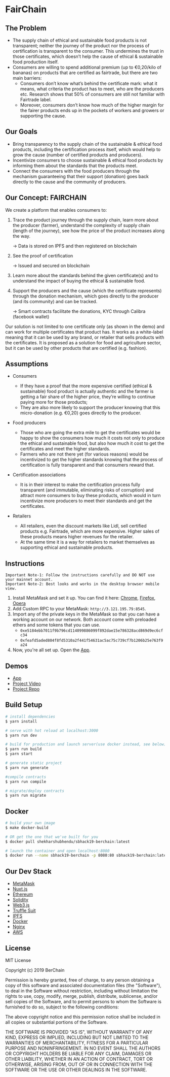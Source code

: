 # FairChain

## The Problem

- The supply chain of ethical and sustainable food products is not transparent; neither the journey of the product nor the process of certification is transparent to the consumer. This undermines the trust in those certificates, which doesn’t help the cause of ethical & sustainable food production itself.
- Consumers are willing to spend additional premium (up to €0,20/kilo of bananas) on products that are certified as fairtrade, but there are two main barriers:
  - Consumers don’t know what’s behind the certificate mark: what it means, what criteria the product has to meet, who are the producers etc. Research shows that 50% of consumers are still not familiar with Fairtrade label.
  - Moreover, consumers don’t know how much of the higher margin for the fairer products ends up in the pockets of workers and growers or supporting the cause.

## Our Goals

- Bring transparency to the supply chain of the sustainable & ethical food products, including the certification process itself, which would help to grow the cause (number of certified products and producers).
- Incentivize consumers to choose sustainable & ethical food products by informing them about the standards that the products meet.  
- Connect the consumers with the food producers through the mechanism guaranteeing that their support (donation) goes back directly to the cause and the community of producers.

## Our Concept: FAIRCHAIN

We create a platform that enables consumers to:

  1. Trace the product journey through the supply chain, learn more about the producer (farmer), understand the complexity of supply chain (length of the journey), see how the price of the product increases along the way.
  
     → Data is stored on IPFS and then registered on blockchain

  2. See the proof of certification

     → Issued and secured on blockchain

  3. Learn more about the standards behind the given certificate(s) and to understand the impact of buying the ethical & sustainable food.

  4. Support the producers and the cause (which the certificate represents) through the donation mechanism, which goes directly to the producer (and its community) and can be tracked.

     → Smart contracts facilitate the donations, KYC through Calibra (facebook wallet)

Our solution is not limited to one certificate only (as shown in the demo) and can work for multiple certificates that product has. It works as a white-label meaning that it can be used by any brand, or retailer that sells products with the certificates. It is proposed as a solution for food and agriculture sector, but it can be used by other products that are certified (e.g. fashion).

## Assumptions

- Consumers

  - If they have a proof that the more expensive certified (ethical & sustainable) food product is actually authentic and the farmer is getting a fair share of the higher price, they’re willing to continue paying more for those products;
  - They are also more likely to support the producer knowing that this micro-donation (e.g. €0,20) goes directly to the producer.

- Food producers

  - Those who are going the extra mile to get the certificates would be happy to show the consumers how much it costs not only to produce the ethical and sustainable food, but also how much it cost to get the certificates and meet the higher standards.
  - Farmers who are not there yet (for various reasons) would be incentivized to get the higher standards knowing that the process of certification is fully transparent and that consumers reward that.

- Certification associations

  - It is in their interest to make the certification process fully transparent (and immutable, eliminating risks of corruption) and attract more consumers to buy these products, which would in turn incentivize more producers to meet their standards and get the certificates.

- Retailers

  - All retailers, even the discount markets like Lidl, sell certified products e.g. Fairtrade, which are more expensive. Higher sales of these products means higher revenues for the retailer.
  - At the same time it is a way for retailers to market themselves as supporting ethical and sustainable products.

## Instructions

```
Important Note-1: Follow the instructions carefully and DO NOT use your mainnet account.
Important Note-2: Best looks and works in the desktop browser mobile view.
```

1. Install MetaMask and set it up. You can find it here:
   [Chrome](https://chrome.google.com/webstore/detail/nkbihfbeogaeaoehlefnkodbefgpgknn), [Firefox](https://addons.mozilla.org/en-US/firefox/addon/ether-metamask/), [Opera](https://addons.opera.com/en/extensions/details/metamask/)
2. Add Custom RPC to your MetaMask: `http://3.121.195.79:8545`.
3. Import any of the private keys in the MetaMask so that you can have a working account on our network.
   Both account come with preloaded ethers and some tokens that you can use.
    - `0xe5184ebb7011f9b796cd114099886099f892dae15e786328acd869d9ec6cfc34`
    - `0xfeafd5aded804f8fd5310a2f441f54631ac5ac75c739cf7b1206b25e763f9a24`
4. Now, you're all set up. Open the [App](http://3.121.195.79:8080).

## Demos

- [App](http://3.121.195.79:8080)
- [Project Video](google.com)
- [Project Repo](https://github.com/berchain/sbhack19)

## Build Setup

``` bash
# install dependencies
$ yarn install

# serve with hot reload at localhost:3000
$ yarn run dev

# build for production and launch server(use docker instead, see below)
$ yarn run build
$ yarn start

# generate static project
$ yarn run generate

#compile contracts
$ yarn run compile

# migrate/deploy contracts
$ yarn run migrate
```

## Docker

```bash
# build your own image
$ make docker-build

# OR get the one that we've built for you
$ docker pull shekharshubhendu/sbhack19-berchain:latest

# launch the container and open localhost:8080
$ docker run --name sbhack19-berchain -p 8080:80 sbhack19-berchain:latest
```

## Our Dev Stack

- [MetaMask](https://metamask.io/)
- [Nuxt.js](https://nuxtjs.org)
- [Ethereum](https://www.ethereum.org/)
- [Solidity](https://github.com/ethereum/solidity)
- [Web3.js](https://github.com/ethereum/web3.js)
- [Truffle Suit](http://trufflesuite.com)
- [IPFS](https://ipfs.io)
- [Docker](https://www.docker.com/)
- [Nginx](https://www.nginx.com/)
- [AWS](https://aws.amazon.com/)

## License

MIT License

Copyright (c) 2019 BerChain

Permission is hereby granted, free of charge, to any person obtaining a copy
of this software and associated documentation files (the "Software"), to deal
in the Software without restriction, including without limitation the rights
to use, copy, modify, merge, publish, distribute, sublicense, and/or sell
copies of the Software, and to permit persons to whom the Software is
furnished to do so, subject to the following conditions:

The above copyright notice and this permission notice shall be included in all
copies or substantial portions of the Software.

THE SOFTWARE IS PROVIDED "AS IS", WITHOUT WARRANTY OF ANY KIND, EXPRESS OR
IMPLIED, INCLUDING BUT NOT LIMITED TO THE WARRANTIES OF MERCHANTABILITY,
FITNESS FOR A PARTICULAR PURPOSE AND NONINFRINGEMENT. IN NO EVENT SHALL THE
AUTHORS OR COPYRIGHT HOLDERS BE LIABLE FOR ANY CLAIM, DAMAGES OR OTHER
LIABILITY, WHETHER IN AN ACTION OF CONTRACT, TORT OR OTHERWISE, ARISING FROM,
OUT OF OR IN CONNECTION WITH THE SOFTWARE OR THE USE OR OTHER DEALINGS IN THE
SOFTWARE.
